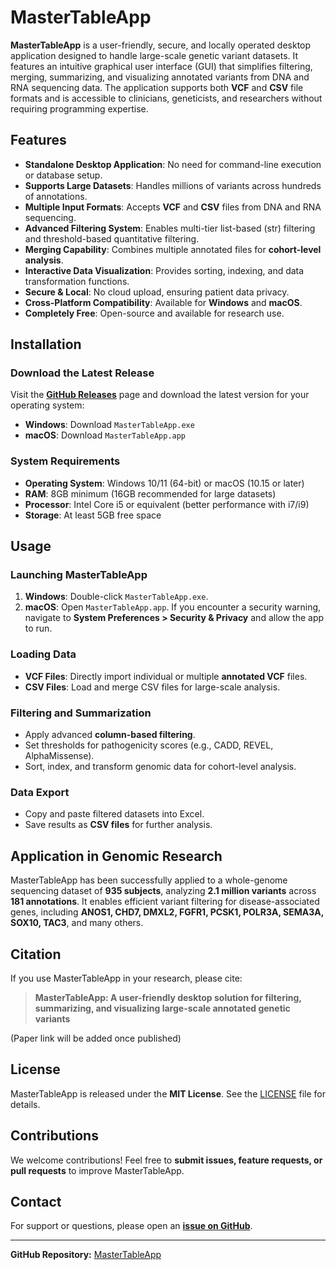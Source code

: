 # MasterTableApp


**MasterTableApp** is a user-friendly, secure, and locally operated desktop application designed to handle large-scale genetic variant datasets. It features an intuitive graphical user interface (GUI) that simplifies filtering, merging, summarizing, and visualizing annotated variants from DNA and RNA sequencing data. The application supports both **VCF** and **CSV** file formats and is accessible to clinicians, geneticists, and researchers without requiring programming expertise.

## Features

- **Standalone Desktop Application**: No need for command-line execution or database setup.
- **Supports Large Datasets**: Handles millions of variants across hundreds of annotations.
- **Multiple Input Formats**: Accepts **VCF** and **CSV** files from DNA and RNA sequencing.
- **Advanced Filtering System**: Enables multi-tier list-based (str) filtering and threshold-based quantitative filtering.
- **Merging Capability**: Combines multiple annotated files for **cohort-level analysis**.
- **Interactive Data Visualization**: Provides sorting, indexing, and data transformation functions.
- **Secure & Local**: No cloud upload, ensuring patient data privacy.
- **Cross-Platform Compatibility**: Available for **Windows** and **macOS**.
- **Completely Free**: Open-source and available for research use.

## Installation

### Download the Latest Release

Visit the **[GitHub Releases](https://github.com/strawberrybeijing/MasterTableAPP/releases)** page and download the latest version for your operating system:

- **Windows**: Download `MasterTableApp.exe`
- **macOS**: Download `MasterTableApp.app`

### System Requirements
- **Operating System**: Windows 10/11 (64-bit) or macOS (10.15 or later)
- **RAM**: 8GB minimum (16GB recommended for large datasets)
- **Processor**: Intel Core i5 or equivalent (better performance with i7/i9)
- **Storage**: At least 5GB free space

## Usage

### Launching MasterTableApp
1. **Windows**: Double-click `MasterTableApp.exe`.
2. **macOS**: Open `MasterTableApp.app`. If you encounter a security warning, navigate to **System Preferences > Security & Privacy** and allow the app to run.

### Loading Data
- **VCF Files**: Directly import individual or multiple **annotated VCF** files.
- **CSV Files**: Load and merge CSV files for large-scale analysis.

### Filtering and Summarization
- Apply advanced **column-based filtering**.
- Set thresholds for pathogenicity scores (e.g., CADD, REVEL, AlphaMissense).
- Sort, index, and transform genomic data for cohort-level analysis.

### Data Export
- Copy and paste filtered datasets into Excel.
- Save results as **CSV files** for further analysis.

## Application in Genomic Research
MasterTableApp has been successfully applied to a whole-genome sequencing dataset of **935 subjects**, analyzing **2.1 million variants** across **181 annotations**. It enables efficient variant filtering for disease-associated genes, including **ANOS1, CHD7, DMXL2, FGFR1, PCSK1, POLR3A, SEMA3A, SOX10, TAC3**, and many others.

## Citation
If you use MasterTableApp in your research, please cite:

> **MasterTableApp: A user-friendly desktop solution for filtering, summarizing, and visualizing large-scale annotated genetic variants**

(Paper link will be added once published)

## License
MasterTableApp is released under the **MIT License**. See the [LICENSE](LICENSE) file for details.

## Contributions
We welcome contributions! Feel free to **submit issues, feature requests, or pull requests** to improve MasterTableApp.

## Contact
For support or questions, please open an **[issue on GitHub](https://github.com/strawberrybeijing/MasterTableAPP/issues)**.

---
**GitHub Repository:** [MasterTableApp](https://github.com/strawberrybeijing/MasterTableAPP)
